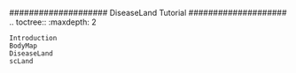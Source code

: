 ####################
DiseaseLand Tutorial
####################
.. toctree::
    :maxdepth: 2

    Introduction
    BodyMap
    DiseaseLand
    scLand
